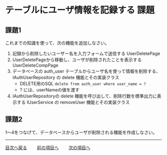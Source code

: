# テーブルにユーザ情報を記録する 課題

## 課題1 

これまでの知識を使って、次の機能を追加しなさい。

1. 記録から削除したいユーザー名を入力フォームで送信する UserDeletePage
2. UserDeletePageから移動し、ユーザが削除されたことを表示する UserDeleteCompPage
3. データベースの auth_user テーブルからユーザ名を使って情報を削除する、IAuthUserRepository の delete 機能とその実装クラス
    - DELETE用のSQL `delete from auth_user where user_name = ?`
    - ? には、userNameの値を渡す
4. IAuthUserRepositoryの delete 機能を呼び出して、削除行数を標準出力に表示する IUserService の removeUser 機能とその実装クラス

## 課題2

1〜4をつなげて、データベースからユーザが削除される機能を作成しなさい。

----

[目次へ戻る](../README.md)  &emsp;&emsp;[前の項目へ](./04.md) &emsp;&emsp;[次の項目へ](../ユーザー認証/データのバリデーションを設定する/01.md)
